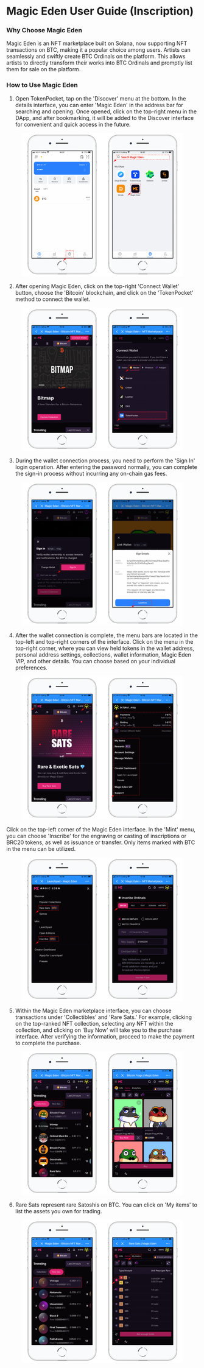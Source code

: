 # Magic Eden User Guide (Inscription)

### Why Choose Magic Eden  <a href="#0" id="0"></a>

Magic Eden is an NFT marketplace built on Solana, now supporting NFT transactions on BTC, making it a popular choice among users. Artists can seamlessly and swiftly create BTC Ordinals on the platform. This allows artists to directly transform their works into BTC Ordinals and promptly list them for sale on the platform.

### How to Use Magic Eden <a href="#1" id="1"></a>

1. Open TokenPocket, tap on the 'Discover' menu at the bottom. In the details interface, you can enter 'Magic Eden' in the address bar for searching and opening. Once opened, click on the top-right menu in the DApp, and after bookmarking, it will be added to the Discover interface for convenient and quick access in the future.

<figure><img src="../../.gitbook/assets/1 (1) (1) (1) (1) (1).png" alt=""><figcaption></figcaption></figure>

2. After opening Magic Eden, click on the top-right 'Connect Wallet' button, choose the 'Bitcoin' blockchain, and click on the 'TokenPocket' method to connect the wallet.

<figure><img src="../../.gitbook/assets/2 (1) (1) (1) (1).png" alt=""><figcaption></figcaption></figure>

3. During the wallet connection process, you need to perform the 'Sign In' login operation. After entering the password normally, you can complete the sign-in process without incurring any on-chain gas fees.

<figure><img src="../../.gitbook/assets/3 (2).png" alt=""><figcaption></figcaption></figure>

4. After the wallet connection is complete, the menu bars are located in the top-left and top-right corners of the interface. Click on the menu in the top-right corner, where you can view held tokens in the wallet address, personal address settings, collections, wallet information, Magic Eden VIP, and other details. You can choose based on your individual preferences.

<figure><img src="../../.gitbook/assets/4 (1) (1) (1).png" alt=""><figcaption></figcaption></figure>

Click on the top-left corner of the Magic Eden interface. In the 'Mint' menu, you can choose 'Inscribe' for the engraving or casting of inscriptions or BRC20 tokens, as well as issuance or transfer. Only items marked with BTC in the menu can be utilized.

<figure><img src="../../.gitbook/assets/5 (1) (1).png" alt=""><figcaption></figcaption></figure>

5. Within the Magic Eden marketplace interface, you can choose transactions under 'Collectibles' and 'Rare Sats.' For example, clicking on the top-ranked NFT collection, selecting any NFT within the collection, and clicking on 'Buy Now' will take you to the purchase interface. After verifying the information, proceed to make the payment to complete the purchase.

<figure><img src="../../.gitbook/assets/6 (1).png" alt=""><figcaption></figcaption></figure>

6. Rare Sats represent rare Satoshis on BTC. You can click on 'My items' to list the assets you own for trading.

<figure><img src="../../.gitbook/assets/7 (1).png" alt=""><figcaption></figcaption></figure>
